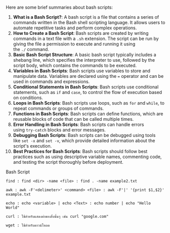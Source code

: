 
Here are some brief summaries about bash scripts:

1. **What is a Bash Script?**: A bash script is a file that contains a series of commands written in the Bash shell scripting language. It allows users to automate repetitive tasks and perform complex operations.
2. **How to Create a Bash Script**: Bash scripts are created by writing commands in a text file with a `.sh` extension. The script can be run by giving the file a permission to execute and running it using the `./` command.
3. **Basic Bash Script Structure**: A basic bash script typically includes a shebang line, which specifies the interpreter to use, followed by the script body, which contains the commands to be executed.
4. **Variables in Bash Scripts**: Bash scripts use variables to store and manipulate data. Variables are declared using the `=` operator and can be used in commands and expressions.
5. **Conditional Statements in Bash Scripts**: Bash scripts use conditional statements, such as `if` and `case`, to control the flow of execution based on conditions.
6. **Loops in Bash Scripts**: Bash scripts use loops, such as `for` and `while`, to repeat commands or groups of commands.
7. **Functions in Bash Scripts**: Bash scripts can define functions, which are reusable blocks of code that can be called multiple times.
8. **Error Handling in Bash Scripts**: Bash scripts can handle errors using `try-catch` blocks and error messages.
9. **Debugging Bash Scripts**: Bash scripts can be debugged using tools like `set -x` and `set -v`, which provide detailed information about the script's execution.
10. **Best Practices for Bash Scripts**: Bash scripts should follow best practices such as using descriptive variable names, commenting code, and testing the script thoroughly before deployment.


Bash Script

	find : find <dir> -name <file> : find . -name example2.txt

	awk : awk -F'<delimeter>' <command> <file> : awk -F'|' '{print $1,$2}' example.txt

	echo : echo <variable> | echo <Text> : echo number | echo "Hello World"

	curl : ใช้สำหรับแสดงค่าของสิ่งนั้นๆ เช่น curl "google.com"

	wget : ใช้สำหรับดาวน์โหลด 
	


